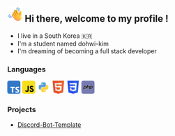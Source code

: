 <div class="dohwi">
    <h2><a id="waving-hand"><img src="https://raw.githubusercontent.com/dohwi/dohwi/main/asset/waving-hand.png"  alt="waving-hand" width="35"/></a> Hi there, welcome to my profile !</h2>
    <ul>
        <li>I live in a South Korea 🇰🇷</li>
        <li>I'm a student named dohwi-kim</li>
        <li>I'm dreaming of becoming a full stack developer</li>
    </ul>
</div>

<div class="Languages">
    <h3>Languages</h3>
    <a id="Typescript"><img src="https://raw.githubusercontent.com/edent/SuperTinyIcons/master/images/svg/typescript.svg" width="30" alt="typescript"></a>
    <a id="Javascript"><img src="https://raw.githubusercontent.com/edent/SuperTinyIcons/master/images/svg/javascript.svg" width="30" alt="javascript"></a>
    <a id="Python"><img src="https://raw.githubusercontent.com/edent/SuperTinyIcons/master/images/svg/python.svg" width="30" alt="python"></a>
    <a id="Html5"><img src="https://raw.githubusercontent.com/edent/SuperTinyIcons/master/images/svg/html5.svg" width="30" alt="html5"></a>
    <a id="Css3"><img src="https://raw.githubusercontent.com/edent/SuperTinyIcons/master/images/svg/css3.svg" width="30" alt="css3"></a>
    <a id="Php"><img src="https://raw.githubusercontent.com/edent/SuperTinyIcons/master/images/svg/php.svg" width="30" alt="php"></a>
</div>

<div class="Projects">
    <h3>Projects</h3>
    <ul>
        <li><a href="https://github.com/dohwi/Discord-Bot-Template">Discord-Bot-Template</a></li>
    </ul>
</div>